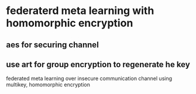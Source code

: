 # federaterd meta learning with homomorphic encryption 
## aes for securing channel 
## use art for group encryption to regenerate he key


federated meta learning over insecure communication channel using multikey, homomorphic encryption